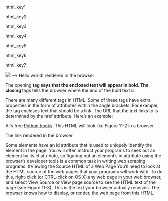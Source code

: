 html_key1


html_key2


html_key3


html_key4


html_key5


html_key6



html_key7


![](assets/000005.jpg)
 -->
Hello world! rendered in the browser

The opening <strong> tag says that the enclosed text will appear in bold. The closing </strong> tags tells the browser where the end of the bold text is.

There are many different tags in HTML. Some of these tags have extra properties in the form of attributes within the angle brackets. For example, the <a> tag encloses text that should be a link. The URL that the text links to is determined by the href attribute. Here’s an example:


Al's free <a href="http://inventwithpython.com">Python books</a>.
This HTML will look like Figure 11-2 in a browser.

<!-- ![](assets/000007.jpg)
 -->
The link rendered in the browser

Some elements have an id attribute that is used to uniquely identify the element in the page. You will often instruct your programs to seek out an element by its id attribute, so figuring out an element’s id attribute using the browser’s developer tools is a common task in writing web scraping programs.
#Viewing the Source HTML of a Web Page
You’ll need to look at the HTML source of the web pages that your programs will work with. To do this, right-click (or CTRL-click on OS X) any web page in your web browser, and select View Source or View page source to see the HTML text of the page (see Figure 11-3). This is the text your browser actually receives. The browser knows how to display, or render, the web page from this HTML.

<!-- ![](assets/000009.jpg)
html_key8


html_key9
